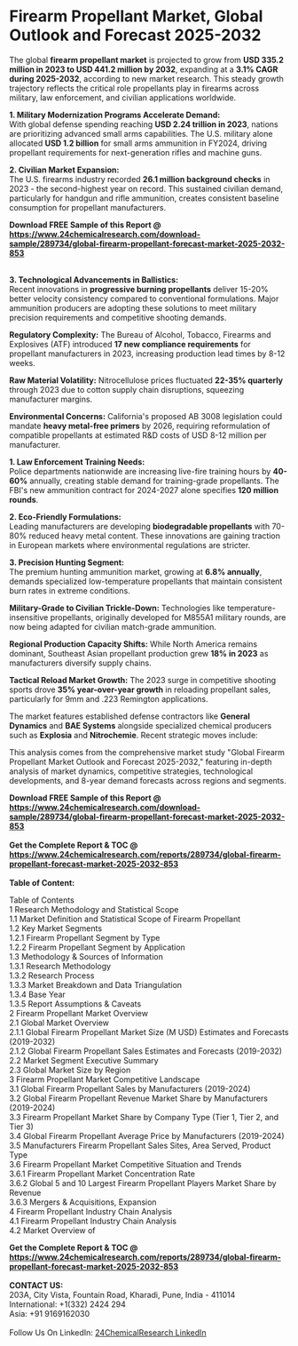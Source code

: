 <h1>Firearm Propellant Market, Global Outlook and Forecast 2025-2032</h1><p>The global <strong>firearm propellant market</strong> is projected to grow from <strong>USD 335.2 million in 2023 to USD 441.2 million by 2032</strong>, expanding at a <strong>3.1% CAGR during 2025-2032</strong>, according to new market research. This steady growth trajectory reflects the critical role propellants play in firearms across military, law enforcement, and civilian applications worldwide.</p><p><strong>1. Military Modernization Programs Accelerate Demand:</strong><br>
With global defense spending reaching <strong>USD 2.24 trillion in 2023</strong>, nations are prioritizing advanced small arms capabilities. The U.S. military alone allocated <strong>USD 1.2 billion</strong> for small arms ammunition in FY2024, driving propellant requirements for next-generation rifles and machine guns.</p><p><strong>2. Civilian Market Expansion:</strong><br>
The U.S. firearms industry recorded <strong>26.1 million background checks</strong> in 2023 - the second-highest year on record. This sustained civilian demand, particularly for handgun and rifle ammunition, creates consistent baseline consumption for propellant manufacturers.</p><div><b>Download FREE Sample of this Report @ 
            <a href="https://www.24chemicalresearch.com/download-sample/289734/global-firearm-propellant-forecast-market-2025-2032-853">
            https://www.24chemicalresearch.com/download-sample/289734/global-firearm-propellant-forecast-market-2025-2032-853</a></b></div><br><p><strong>3. Technological Advancements in Ballistics:</strong><br>
Recent innovations in <strong>progressive burning propellants</strong> deliver 15-20% better velocity consistency compared to conventional formulations. Major ammunition producers are adopting these solutions to meet military precision requirements and competitive shooting demands.</p><p><strong>Regulatory Complexity:</strong> The Bureau of Alcohol, Tobacco, Firearms and Explosives (ATF) introduced <strong>17 new compliance requirements</strong> for propellant manufacturers in 2023, increasing production lead times by 8-12 weeks.</p><p><strong>Raw Material Volatility:</strong> Nitrocellulose prices fluctuated <strong>22-35% quarterly</strong> through 2023 due to cotton supply chain disruptions, squeezing manufacturer margins.</p><p><strong>Environmental Concerns:</strong> California's proposed AB 3008 legislation could mandate <strong>heavy metal-free primers</strong> by 2026, requiring reformulation of compatible propellants at estimated R&amp;D costs of USD 8-12 million per manufacturer.</p><p><strong>1. Law Enforcement Training Needs:</strong><br>
Police departments nationwide are increasing live-fire training hours by <strong>40-60%</strong> annually, creating stable demand for training-grade propellants. The FBI's new ammunition contract for 2024-2027 alone specifies <strong>120 million rounds</strong>.</p><p><strong>2. Eco-Friendly Formulations:</strong><br>
Leading manufacturers are developing <strong>biodegradable propellants</strong> with 70-80% reduced heavy metal content. These innovations are gaining traction in European markets where environmental regulations are stricter.</p><p><strong>3. Precision Hunting Segment:</strong><br>
The premium hunting ammunition market, growing at <strong>6.8% annually</strong>, demands specialized low-temperature propellants that maintain consistent burn rates in extreme conditions.</p><p><strong>Military-Grade to Civilian Trickle-Down:</strong> Technologies like temperature-insensitive propellants, originally developed for M855A1 military rounds, are now being adapted for civilian match-grade ammunition.</p><p><strong>Regional Production Capacity Shifts:</strong> While North America remains dominant, Southeast Asian propellant production grew <strong>18% in 2023</strong> as manufacturers diversify supply chains.</p><p><strong>Tactical Reload Market Growth:</strong> The 2023 surge in competitive shooting sports drove <strong>35% year-over-year growth</strong> in reloading propellant sales, particularly for 9mm and .223 Remington applications.</p><p>The market features established defense contractors like <strong>General Dynamics</strong> and <strong>BAE Systems</strong> alongside specialized chemical producers such as <strong>Explosia</strong> and <strong>Nitrochemie</strong>. Recent strategic moves include:</p><p>This analysis comes from the comprehensive market study "Global Firearm Propellant Market Outlook and Forecast 2025-2032," featuring in-depth analysis of market dynamics, competitive strategies, technological developments, and 8-year demand forecasts across regions and segments.</p><div><b>Download FREE Sample of this Report @ 
            <a href="https://www.24chemicalresearch.com/download-sample/289734/global-firearm-propellant-forecast-market-2025-2032-853">
            https://www.24chemicalresearch.com/download-sample/289734/global-firearm-propellant-forecast-market-2025-2032-853</a></b></div><br><div><b>Get the Complete Report & TOC @ 
            <a href="https://www.24chemicalresearch.com/reports/289734/global-firearm-propellant-forecast-market-2025-2032-853">
            https://www.24chemicalresearch.com/reports/289734/global-firearm-propellant-forecast-market-2025-2032-853</a></b></div><br>
            <b>Table of Content:</b><p>Table of Contents<br />
1 Research Methodology and Statistical Scope<br />
1.1 Market Definition and Statistical Scope of Firearm Propellant<br />
1.2 Key Market Segments<br />
1.2.1 Firearm Propellant Segment by Type<br />
1.2.2 Firearm Propellant Segment by Application<br />
1.3 Methodology & Sources of Information<br />
1.3.1 Research Methodology<br />
1.3.2 Research Process<br />
1.3.3 Market Breakdown and Data Triangulation<br />
1.3.4 Base Year<br />
1.3.5 Report Assumptions & Caveats<br />
2 Firearm Propellant Market Overview<br />
2.1 Global Market Overview<br />
2.1.1 Global Firearm Propellant Market Size (M USD) Estimates and Forecasts (2019-2032)<br />
2.1.2 Global Firearm Propellant Sales Estimates and Forecasts (2019-2032)<br />
2.2 Market Segment Executive Summary<br />
2.3 Global Market Size by Region<br />
3 Firearm Propellant Market Competitive Landscape<br />
3.1 Global Firearm Propellant Sales by Manufacturers (2019-2024)<br />
3.2 Global Firearm Propellant Revenue Market Share by Manufacturers (2019-2024)<br />
3.3 Firearm Propellant Market Share by Company Type (Tier 1, Tier 2, and Tier 3)<br />
3.4 Global Firearm Propellant Average Price by Manufacturers (2019-2024)<br />
3.5 Manufacturers Firearm Propellant Sales Sites, Area Served, Product Type<br />
3.6 Firearm Propellant Market Competitive Situation and Trends<br />
3.6.1 Firearm Propellant Market Concentration Rate<br />
3.6.2 Global 5 and 10 Largest Firearm Propellant Players Market Share by Revenue<br />
3.6.3 Mergers & Acquisitions, Expansion<br />
4 Firearm Propellant Industry Chain Analysis<br />
4.1 Firearm Propellant Industry Chain Analysis<br />
4.2 Market Overview of</p><div><b>Get the Complete Report & TOC @ 
            <a href="https://www.24chemicalresearch.com/reports/289734/global-firearm-propellant-forecast-market-2025-2032-853">
            https://www.24chemicalresearch.com/reports/289734/global-firearm-propellant-forecast-market-2025-2032-853</a></b></div><br><b>CONTACT US:</b><br>
            203A, City Vista, Fountain Road, Kharadi, Pune, India - 411014<br>
            International: +1(332) 2424 294<br>
            Asia: +91 9169162030 <br><br>
            Follow Us On LinkedIn: <a href="https://www.linkedin.com/company/24chemicalresearch/">24ChemicalResearch LinkedIn</a>